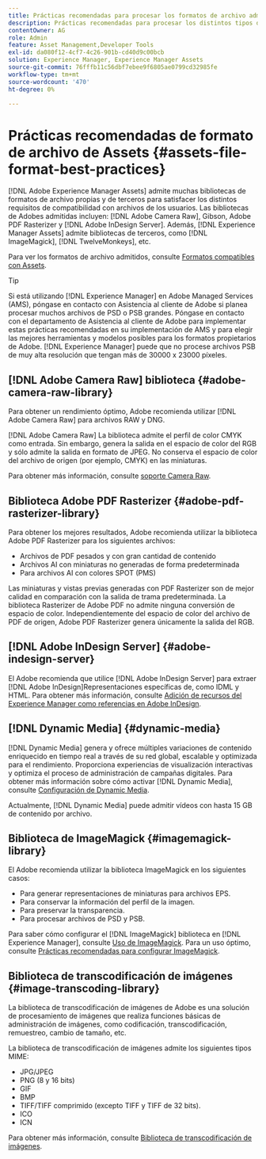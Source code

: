 ```yaml
---
title: Prácticas recomendadas para procesar los formatos de archivo admitidos
description: Prácticas recomendadas para procesar los distintos tipos de archivo admitidos mediante [!DNL Experience Manager Assets].
contentOwner: AG
role: Admin
feature: Asset Management,Developer Tools
exl-id: da080f12-4cf7-4c26-901b-cd40d9c00bcb
solution: Experience Manager, Experience Manager Assets
source-git-commit: 76fffb11c56dbf7ebee9f6805ae0799cd32985fe
workflow-type: tm+mt
source-wordcount: '470'
ht-degree: 0%

---
```


# Prácticas recomendadas de formato de archivo de Assets {#assets-file-format-best-practices}

[!DNL Adobe Experience Manager Assets] admite muchas bibliotecas de formatos de archivo propias y de terceros para satisfacer los distintos requisitos de compatibilidad con archivos de los usuarios. Las bibliotecas de Adobes admitidas incluyen: [!DNL Adobe Camera Raw], Gibson, Adobe PDF Rasterizer y [!DNL Adobe InDesign Server]. Además, [!DNL Experience Manager Assets] admite bibliotecas de terceros, como [!DNL ImageMagick], [!DNL TwelveMonkeys], etc.

Para ver los formatos de archivo admitidos, consulte [Formatos compatibles con Assets](/help/assets/assets-formats.md).

>[!TIP]
>
>Si está utilizando [!DNL Experience Manager] en Adobe Managed Services (AMS), póngase en contacto con Asistencia al cliente de Adobe si planea procesar muchos archivos de PSD o PSB grandes. Póngase en contacto con el departamento de Asistencia al cliente de Adobe para implementar estas prácticas recomendadas en su implementación de AMS y para elegir las mejores herramientas y modelos posibles para los formatos propietarios de Adobe. [!DNL Experience Manager] puede que no procese archivos PSB de muy alta resolución que tengan más de 30000 x 23000 píxeles.

## [!DNL Adobe Camera Raw] biblioteca {#adobe-camera-raw-library}

Para obtener un rendimiento óptimo, Adobe recomienda utilizar [!DNL Adobe Camera Raw] para archivos RAW y DNG.

[!DNL Adobe Camera Raw] La biblioteca admite el perfil de color CMYK como entrada. Sin embargo, genera la salida en el espacio de color del RGB y sólo admite la salida en formato de JPEG. No conserva el espacio de color del archivo de origen (por ejemplo, CMYK) en las miniaturas.

Para obtener más información, consulte [soporte Camera Raw](/help/assets/camera-raw.md).

## Biblioteca Adobe PDF Rasterizer {#adobe-pdf-rasterizer-library}

Para obtener los mejores resultados, Adobe recomienda utilizar la biblioteca Adobe PDF Rasterizer para los siguientes archivos:

* Archivos de PDF pesados y con gran cantidad de contenido
* Archivos AI con miniaturas no generadas de forma predeterminada
* Para archivos AI con colores SPOT (PMS)

Las miniaturas y vistas previas generadas con PDF Rasterizer son de mejor calidad en comparación con la salida de trama predeterminada. La biblioteca Rasterizer de Adobe PDF no admite ninguna conversión de espacio de color. Independientemente del espacio de color del archivo de PDF de origen, Adobe PDF Rasterizer genera únicamente la salida del RGB.

## [!DNL Adobe InDesign Server] {#adobe-indesign-server}

El Adobe recomienda que utilice [!DNL Adobe InDesign Server] para extraer [!DNL Adobe InDesign]Representaciones específicas de, como IDML y HTML. Para obtener más información, consulte [Adición de recursos del Experience Manager como referencias en Adobe InDesign](/help/assets/managing-linked-subassets.md#refai).

## [!DNL Dynamic Media] {#dynamic-media}

[!DNL Dynamic Media] genera y ofrece múltiples variaciones de contenido enriquecido en tiempo real a través de su red global, escalable y optimizada para el rendimiento. Proporciona experiencias de visualización interactivas y optimiza el proceso de administración de campañas digitales. Para obtener más información sobre cómo activar [!DNL Dynamic Media], consulte [Configuración de Dynamic Media](/help/assets/config-dynamic.md).

Actualmente, [!DNL Dynamic Media] puede admitir vídeos con hasta 15 GB de contenido por archivo.

## Biblioteca de ImageMagick {#imagemagick-library}

El Adobe recomienda utilizar la biblioteca ImageMagick en los siguientes casos:

* Para generar representaciones de miniaturas para archivos EPS.
* Para conservar la información del perfil de la imagen.
* Para preservar la transparencia.
* Para procesar archivos de PSD y PSB.

Para saber cómo configurar el [!DNL ImageMagick] biblioteca en [!DNL Experience Manager], consulte [Uso de ImageMagick](/help/assets/media-handlers.md#an-example-using-imagemagick). Para un uso óptimo, consulte [Prácticas recomendadas para configurar ImageMagick](/help/assets/best-practices-for-imagemagick.md).

## Biblioteca de transcodificación de imágenes {#image-transcoding-library}

La biblioteca de transcodificación de imágenes de Adobe es una solución de procesamiento de imágenes que realiza funciones básicas de administración de imágenes, como codificación, transcodificación, remuestreo, cambio de tamaño, etc.

La biblioteca de transcodificación de imágenes admite los siguientes tipos MIME:

* JPG/JPEG
* PNG (8 y 16 bits)
* GIF
* BMP
* TIFF/TIFF comprimido (excepto TIFF y TIFF de 32 bits).
* ICO
* ICN

Para obtener más información, consulte [Biblioteca de transcodificación de imágenes](/help/assets/imaging-transcoding-library.md).
